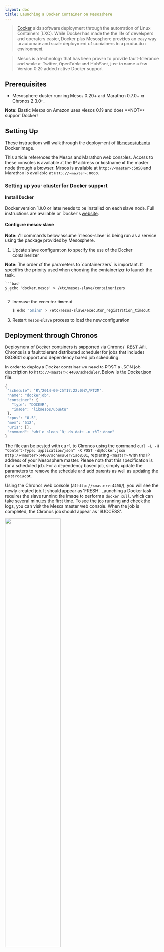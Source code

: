 ```yaml
---
layout: doc
title: Launching a Docker Container on Mesosphere
---
```


> [Docker](https://www.docker.io/) aids software deployment through the automation of Linux Containers (LXC). While Docker has made the the life of developers and operators easier, Docker plus Mesosphere provides an easy way to automate and scale deployment of containers in a production environment.

> Mesos is a technology that has been proven to provide fault-tolerance and scale at Twitter, OpenTable and HubSpot, just to name a few. Version 0.20 added native Docker support.

## Prerequisites

* Mesosphere cluster running Mesos 0.20+ and Marathon 0.7.0+ or Chronos 2.3.0+.

<div class="alert alert-info">
  <strong>Note:</strong> Elastic Mesos on Amazon uses Mesos 0.19 and does **NOT** support Docker!
</div>


## Setting Up

These instructions will walk through the deployment of [libmesos/ubuntu](https://registry.hub.docker.com/u/libmesos/ubuntu/) Docker image.

This article references the Mesos and Marathon web consoles.  Access to these consoles is available at the IP address or hostname of the master node through a browser.  Mesos is available at `http://<master>:5050` and Marathon is available at `http://<master>:8080`.

### Setting up your cluster for Docker support

#### Install Docker

Docker version 1.0.0 or later needs to be installed on each slave node. Full instructions are available on Docker's [website](http://docs.docker.com/installation/).

#### Configure mesos-slave

  <div class="alert alert-info">
    <strong>Note:</strong> All commands below assume `mesos-slave` is being run
    as a service using the package provided by
    Mesosphere.
  </div>

1. Update slave configuration to specify the use of the Docker containerizer
  <div class="alert alert-info">
    <strong>Note:</strong> The order of the parameters to `containerizers` is important.
    It specifies the priority used when choosing the containerizer to launch
    the task.
  </div>

    ```bash
    $ echo 'docker,mesos' > /etc/mesos-slave/containerizers
    ```

2. Increase the executor timeout

    ```bash
    $ echo '5mins' > /etc/mesos-slave/executor_registration_timeout
    ```

3. Restart `mesos-slave` process to load the new configuration

## Deployment through Chronos

Deployment of Docker containers is supported via Chronos' [REST API](https://github.com/mesos/chronos#api).  Chronos is a fault tolerant distributed scheduler for jobs that includes ISO8601 support and dependency based job scheduling.

In order to deploy a Docker container we need to POST a JSON job description to `http://<master>:4400/scheduler`.  Below is the Docker.json file.

```javascript
{
 "schedule": "R\/2014-09-25T17:22:00Z\/PT2M",
 "name": "dockerjob",
 "container": {
   "type": "DOCKER",
   "image": "libmesos/ubuntu"
 },
 "cpus": "0.5",
 "mem": "512",
 "uris": [],
 "command": "while sleep 10; do date -u +%T; done"
}
```

The file can be posted with <kbd>curl</kbd> to Chronos using the command `curl -L -H "Content-Type: application/json" -X POST -d@Docker.json`
`http://<master>:4400/scheduler/iso8601`, replacing `<master>` with the IP address of your Mesosphere master.  Please note that this specification is for a scheduled job.  For a dependency based job, simply update the parameters to remove the schedule and add parents as well as updating the post request.

Using the Chronos web console (at `http://<master>:4400/`), you will see the newly created job. It should appear as 'FRESH'.  Launching a Docker task requires the slave running the image to perform a `docker pull`, which can take several minutes the first time. To see the job running and check the logs, you can visit the Mesos master web console.  When the job is completed, the Chronos job should appear as 'SUCCESS'.

<img src="{% asset_path chronos-docker.png %}" alt="" width="60%">

## Deployment through Marathon

Deployment of Docker containers is supported via Marathon's [REST API](https://mesosphere.github.io/marathon/docs/rest-api.html).  Marathon is a cluster-wide init and control service for services as well as long running jobs.

In order to deploy a Docker container we need to POST a JSON task description to `http://<master>:8080/apps`.  Below is the Docker.json file.

```javascript
{
  "container": {
    "type": "DOCKER",
    "docker": {
      "image": "libmesos/ubuntu"
    }
  },
  "id": "ubuntu",
  "instances": 1,
  "cpus": 0.5,
  "mem": 512,
  "uris": [],
  "cmd": "while sleep 10; do date -u +%T; done"
}
```

The file can be posted with <kbd>curl</kbd> to Marathon using the command `curl -X POST -H "Content-Type: application/json" http://<master>:8080/v2/apps -d@Docker.json`, replacing `<master>` with the IP address of your Mesosphere master.

Using the Marathon web console (at `http://<master>:8080/`), you will see the newly created application. There should be an instance count of `0/1`.  Launching a Docker task requires the slave running the image to perform a `docker pull`, which can take several minutes the first time. When it is completed, Marathon instances should change to `1/1`.

<img src="{% asset_path marathon-docker.png %}" alt="" width="60%">

## Scaling up with Marathon

Marathon makes scaling easy!  Notice in the last illustration above the "Scale" button.  Click the button and pick a number.  For this example, lets enter 3, then submit with "OK".

Upon submission the tasks screen will change to indicate there are new tasks in "Staging" status.

<img src="{% asset_path marathon-docker-scaling.png %}" alt="" width="60%">

It is just as easy to scale down.  One option for scaling down is to select the "Scale" button again and provide a smaller number (for instance 2).  In this case, Marathon will select a task to kill for you.  Another option is to select a check box next to a task ID.

<img src="{% asset_path marathon-docker-kill.png %}" alt="" width="60%">

When a task is selected, additional options are provided.  By selecting "Kill & Scale", Marathon will kill that task and will scale down to the remain number of tasks.

## Summary

In this tutorial, we deployed and scaled a simple Docker image. For more detailed docs related to using Docker with Marathon, see [the Marathon docs](https://mesosphere.github.io/marathon/docs/native-docker.html).
